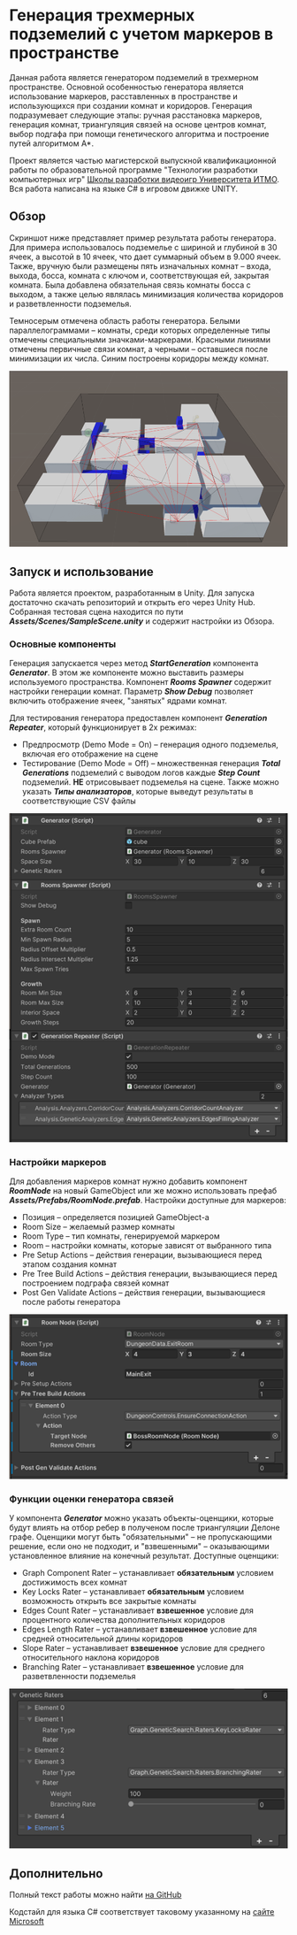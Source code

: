 # Генерация трехмерных подземелий с учетом маркеров в пространстве
Данная работа является генератором подземелий в трехмерном пространстве. Основной особенностью генератора является использование маркеров, расставленных в пространстве и использующихся при создании комнат и коридоров. Генерация подразумевает следующие этапы: ручная расстановка маркеров, генерация комнат, триангуляция связей на основе центров комнат, выбор подгафа при помощи генетического алгоритма и построение путей алгоритмом А*.

Проект является частью магистерской выпускной квалификационной работы по образовательной программе "Технологии разработки компьютерных игр" [Школы разработки видеоигр Университета ИТМО](https://itmo.games/). Вся работа написана на языке C# в игровом движке UNITY.

## Обзор
Скриншот ниже представляет пример результата работы генератора. Для примера использовалось подземелье с шириной и глубиной в 30 ячеек, а высотой в 10 ячеек, что дает суммарный объем в 9.000 ячеек. Также, вручную были размещены пять изначальных комнат – входа, выхода, босса, комната с ключом и, соответствующая ей, закрытая комната. Была добавлена обязательная связь комнаты босса с выходом, а также целью являлась минимизация количества коридоров и разветвленности подземелья.

Темносерым отмечена область работы генератора. Белыми параллелограммами – комнаты, среди которых определенные типы отмечены специальными значками-маркерами. Красными линиями отмечены первичные связи комнат, а черными – оставшиеся после минимизации их числа. Синим построены коридоры между комнат.

![Generation result screenshot](Docs/Preview.png)

## Запуск и использование
Работа является проектом, разработанным в Unity. Для запуска достаточно скачать репозиторий и открыть его через Unity Hub. Собранная тестовая сцена находится по пути **_Assets/Scenes/SampleScene.unity_** и содержит настройки из Обзора.

### Основные компоненты
Генерация запускается через метод **_StartGeneration_** компонента **_Generator_**. В этом же компоненте можно выставить размеры используемого пространства. Компонент **_Rooms Spawner_** содержит настройки генерации комнат. Параметр **_Show Debug_** позволяет включить отображение ячеек, "занятых" ядрами комнат.

Для тестирования генератора предоставлен компонент **_Generation Repeater_**, который функционирует в 2х режимах:
- Предпросмотр (Demo Mode = On)  – генерация одного подземелья, включая его отображение на сцене
- Тестирование (Demo Mode = Off) – множественная генерация **_Total Generations_** подземелий с выводом логов каждые **_Step Count_** подземелий. **НЕ** отрисовывает подземелья на сцене. Также можно указать **_Типы анализаторов_**, которые выведут результаты в соответствующие CSV файлы

![Main Components](Docs/MainComponents.png)

### Настройки маркеров

Для добавления маркеров комнат нужно добавить компонент **_RoomNode_** на новый GameObject или же можно использовать префаб **_Assets/Prefabs/RoomNode.prefab_**. Настройки доступные для маркеров:
- Позиция – определяется позицией GameObject-a
- Room Size – желаемый размер комнаты
- Room Type – тип комнаты, генерируемой маркером
- Room – настройки комнаты, которые зависят от выбранного типа
- Pre Setup Actions – действия генерации, вызывающиеся перед этапом создания комнат
- Pre Tree Build Actions – действия генерации, вызывающиеся перед построением подграфа связей комнат
- Post Gen Validate Actions – действия генерации, вызывающиеся после работы генератора

![Marker Component](Docs/MarkerComponent.png)

### Функции оценки генератора связей

У компонента **_Generator_** можно указать объекты-оценщики, которые будут влиять на отбор ребер в полученом после триангуляции Делоне графе. Оценщики могут быть "обязательными" – не пропускающими решение, если оно не подходит, и "взвешенными" – оказывающими установленное влияние на конечный результат. Доступные оценщики:
- Graph Component Rater – устанавливает **обязательным** условием достижимость всех комнат
- Key Locks Rater – устанавливает **обязательным** условием возможность открыть все закрытые комнаты
- Edges Count Rater – устанавливает **взвешенное** условие для процентного количества дополнительных коридоров
- Edges Length Rater – устанавливает **взвешенное** условие для средней относительной длины коридоров
- Slope Rater – устанавливает **взвешенное**  условие для среднего относительного наклона коридоров
- Branching Rater – устанавливает **взвешенное** условие для разветвленности подземелья

![Genetic Raters](Docs/GeneticRaters.png)

## Дополнительно

Полный текст работы можно найти [на GitHub](Docs/MarkerDungeonGeneration.pdf)

Кодстайл для языка С# соответствует таковому указанному на [сайте Microsoft](https://learn.microsoft.com/en-us/dotnet/csharp/fundamentals/coding-style/identifier-names)


